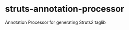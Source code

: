 struts-annotation-processor
===========================

Annotation Processor for generating Struts2 taglib